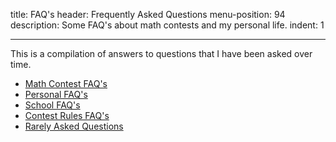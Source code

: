 title: FAQ's
header: Frequently Asked Questions
menu-position: 94
description: Some FAQ's about math contests and my personal life.
indent: 1

---

This is a compilation of answers to questions that I have been asked over time.

* [Math Contest FAQ's](FAQs/contest.html)
* [Personal FAQ's](FAQs/personal.html)
* [School FAQ's](FAQs/school.html)
* [Contest Rules FAQ's](FAQs/rules.html)
* [Rarely Asked Questions](FAQs/raqs.html)
